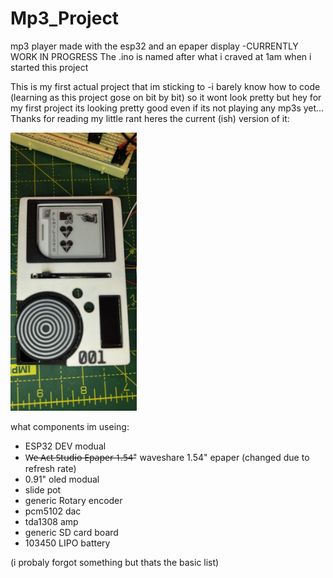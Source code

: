 # Mp3_Project

mp3 player made with the esp32 and an epaper display -CURRENTLY WORK IN PROGRESS
The .ino is named after what i craved at 1am when i started this project

This is my first actual project that im sticking to -i barely know how to code (learning as this project gose on bit by bit) so it wont look pretty but hey for my first project its looking pretty good even if its not playing any mp3s yet... Thanks for reading my little rant heres the current (ish) version of it:

<img src="https://github.com/Fins42/Mp3_Project/blob/main/Images/githubImg1.jpg" alt="mp3 player img sorta looks like a panda" style="width:40%; height:auto;">

what components im useing:

- ESP32 DEV modual
- W̶e̶ ̶A̶c̶t̶ ̶S̶t̶u̶d̶i̶o̶ ̶E̶p̶a̶p̶e̶r̶ ̶1̶.̶5̶4̶" waveshare 1.54" epaper (changed due to refresh rate)
- 0.91" oled modual
- slide pot
- generic Rotary encoder
- pcm5102 dac
- tda1308 amp
- generic SD card board
- 103450 LIPO battery

(i probaly forgot something but thats the basic list)
